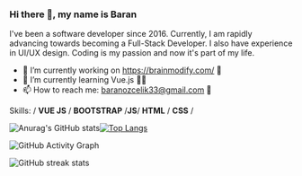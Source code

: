 ### Hi there 👋, my name is Baran

I've been a software developer since 2016. Currently, I am rapidly advancing towards becoming a Full-Stack Developer. I also have experience in UI/UX design. Coding is my passion and now it's part of my life.

- 🔭 I’m currently working on https://brainmodify.com/ 🔗
- 🌱 I’m currently learning Vue.js 🐱‍💻
- 📫 How to reach me: baranozcelik33@gmail.com 📧

Skills: / **VUE JS** / **BOOTSTRAP** /**JS**/ **HTML** / **CSS** /

![Anurag's GitHub stats](https://github-readme-stats.vercel.app/api?username=BaranOzcelik&theme=dark&show_icons=true)[![Top Langs](https://github-readme-stats.vercel.app/api/top-langs/?username=BaranOzcelik&layout=compact)](https://github.com/anuraghazra/github-readme-stats)

![GitHub Activity Graph](https://activity-graph.herokuapp.com/graph?username=BaranOzcelik)  

![GitHub streak stats](https://github-readme-streak-stats.herokuapp.com/?user=BaranOzcelik)  

